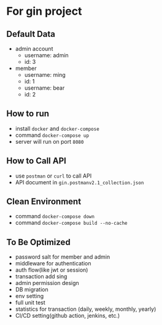 # For gin project
## Default Data
- admin account
  - username: admin
  - id: 3
- member
  - username: ming
  - id: 1
  - username: bear
  - id: 2

## How to run
- install `docker` and `docker-compose`
- command `docker-compose up`
- server will run on port `8080`

## How to Call API
- use `postman` or `curl` to call API
- API document in `gin.postmanv2.1_collection.json`

## Clean Environment
- command `docker-compose down`
- command `docker-compose build --no-cache`

## To Be Optimized
- password salt for member and admin
- middleware for authentication
- auth flow(like jwt or session)
- transaction add sing
- admin permission design
- DB migration
- env setting
- full unit test
- statistics for transaction (daily, weekly, monthly, yearly)
- CI/CD setting(github action, jenkins, etc.)
